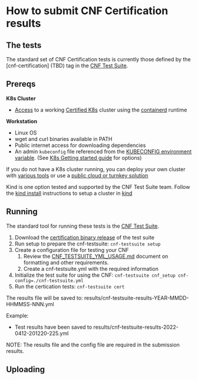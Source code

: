 # How to submit CNF Certification results

## The tests
The standard set of CNF Certification tests is currently those defined by the [cnf-certification] (TBD) tag in the [CNF Test Suite](https://github.com/cncf/cnf-testsuite/blob/main/docs/LIST_OF_TESTS.md).

## Prereqs

**K8s Cluster**
- [Access](https://kubernetes.io/docs/tasks/access-application-cluster/access-cluster/) to a working [Certified K8s](https://cncf.io/ck) cluster using the [containerd](https://containerd.io/) runtime

**Workstation**
- Linux OS
- wget and curl binaries available in PATH
- Public internet access for downloading dependencies
- An admin `kubeconfig` file referenced from the [KUBECONFIG environment variable](https://kubernetes.io/docs/tasks/access-application-cluster/configure-access-multiple-clusters/#set-the-kubeconfig-environment-variable). (See [K8s Getting started guide](https://kubernetes.io/docs/setup/) for options)

If you do not have a K8s cluster running, you can deploy your own cluster with [various tools](https://kubernetes.io/docs/setup/) or use a [public cloud or turnkey solution](https://kubernetes.io/docs/setup/production-environment/turnkey-solutions/)

Kind is one option tested and supported by the CNF Test Suite team.  Follow the [kind install](KIND-INSTALL.md) instructions to setup a cluster in [kind](https://kind.sigs.k8s.io/)


## Running
The standard tool for running these tests is the [CNF Test Suite](https://github.com/cncf/cnf-testsuite). 

1. Download the [certification binary release](http://URL_to_specific_release) of the test suite
1. Run setup to prepare the cnf-testsuite: `cnf-testsuite setup`
3. Create a configuration file for testing your CNF
    1. Review the [CNF_TESTSUITE_YML_USAGE.md](CNF_TESTSUITE_YML_USAGE.md) document on formatting and other requirements.
    1. Create a cnf-testsuite.yml with the required information
4. Initialize the test suite for using the CNF: `cnf-testsuite cnf_setup cnf-config=./cnf-testsuite.yml`
5. Run the certication tests: `cnf-testsuite cert`

The results file will be saved to: results/cnf-testsuite-results-YEAR-MMDD-HHMMSS-NNN.yml

Example:
- Test results have been saved to results/cnf-testsuite-results-2022-0412-201220-225.yml

NOTE: The results file and the config file are required in the submission results.


<!--1. Pull down an example CNF configuration to try: curl -o cnf-testsuite.yml https://raw.githubusercontent.com/cncf/cnf-testsuite/main/example-cnfs/coredns/cnf-testsuite.yml-->




## Uploading
